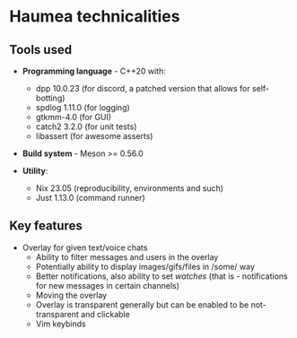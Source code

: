 # Haumea technicalities

## Tools used

- **Programming language** - C++20 with:
  - dpp 10.0.23 (for discord, a patched version that allows for self-botting)
  - spdlog 1.11.0 (for logging)
  - gtkmm-4.0 (for GUI)
  - catch2 3.2.0 (for unit tests)
  - libassert (for awesome asserts)

- **Build system** - Meson >= 0.56.0

- **Utility**:
  - Nix 23.05 (reproducibility, environments and such)
  - Just 1.13.0 (command runner)

## Key features

- Overlay for given text/voice chats
  - Ability to filter messages and users in the overlay
  - Potentially ability to display images/gifs/files in /some/ way
  - Better notifications, also ability to set *watches* (that is - notifications for new messages in certain channels)
  - Moving the overlay
  - Overlay is transparent generally but can be enabled to be not-transparent and clickable
  - Vim keybinds
